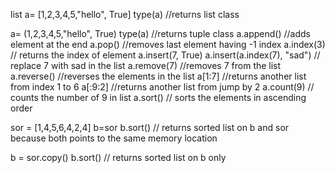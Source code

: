 list
a= [1,2,3,4,5,"hello", True]
type(a) //returns list class

a= (1,2,3,4,5,"hello", True)
type(a) //returns tuple class
a.append() //adds element at the end 
a.pop() //removes last element having -1 index
a.index(3) // returns the index of element
a.insert(7, True)
a.insert(a.index(7), "sad") // replace 7 with sad in the list
a.remove(7) //removes 7 from the list
a.reverse() //reverses the elements in the list
a[1:7] //returns another list from index 1 to 6
a[:9:2] //returns another list from jump by 2
a.count(9) // counts the number of 9 in list
a.sort() // sorts the elements in ascending order

sor = [1,4,5,6,4,2,4]
b=sor
b.sort() // returns sorted list on b and sor because both points to the same memory location

b = sor.copy()
b.sort() // returns sorted list on b only

